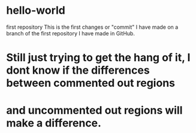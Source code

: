# hello-world
first repository
This is the first changes or "commit" I have made on a branch of the first repository I have made in GitHub. 
# Still just trying to get the hang of it, I dont know if the differences between commented out regions 
# and uncommented out regions will make a difference. 
